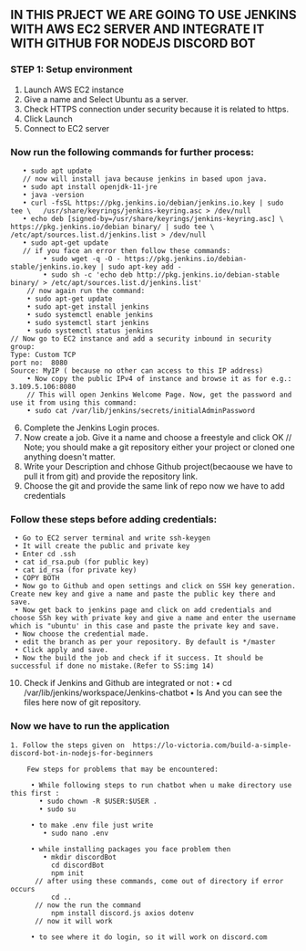 ## IN THIS PRJECT WE ARE GOING TO USE JENKINS WITH AWS EC2 SERVER AND INTEGRATE IT WITH GITHUB FOR NODEJS DISCORD BOT

### STEP 1: Setup environment
   1. Launch AWS EC2 instance 
   2. Give a name and Select Ubuntu as a server.
   3. Check HTTPS connection under security because it is related to https.
   4. Click Launch
   5. Connect to EC2 server
   ### Now run the following commands for further process:
       • sudo apt update
       // now will install java because jenkins in based upon java.
       • sudo apt install openjdk-11-jre
       • java -version
       • curl -fsSL https://pkg.jenkins.io/debian/jenkins.io.key | sudo tee \   /usr/share/keyrings/jenkins-keyring.asc > /dev/null 
       • echo deb [signed-by=/usr/share/keyrings/jenkins-keyring.asc] \   https://pkg.jenkins.io/debian binary/ | sudo tee \   /etc/apt/sources.list.d/jenkins.list > /dev/null
       • sudo apt-get update 
       // if you face an error then follow these commands: 
            • sudo wget -q -O - https://pkg.jenkins.io/debian-stable/jenkins.io.key | sudo apt-key add -
            • sudo sh -c 'echo deb http://pkg.jenkins.io/debian-stable binary/ > /etc/apt/sources.list.d/jenkins.list'
        // now again run the command:
        • sudo apt-get update
        • sudo apt-get install jenkins
	    • sudo systemctl enable jenkins
	    • sudo systemctl start jenkins
	    • sudo systemctl status jenkins
    // Now go to EC2 instance and add a security inbound in security group: 
    Type: Custom TCP 
    port no:  8080
    Source: MyIP ( because no other can access to this IP address) 
        • Now copy the public IPv4 of instance and browse it as for e.g.: 3.109.5.106:8080 
        // This will open Jenkins Welcome Page. Now, get the password and use it from using this command:
	    • sudo cat /var/lib/jenkins/secrets/initialAdminPassword
   6. Complete the Jenkins Login proces.
   7. Now create a job. Give it a name and choose a freestyle and click OK
   // Note; you should make a git repository either your project or cloned one anything doesn't matter.
   8. Write your Description and chhose Github project(becaouse we have to pull it from git) and provide the repository link.
   9. Choose the git and provide the same link of repo now we have to add credentials
   ### Follow these steps before adding credentials:
     • Go to EC2 server terminal and write ssh-keygen
     • It will create the public and private key
     • Enter cd .ssh
     • cat id_rsa.pub (for public key)
     • cat id_rsa (for private key)
     • COPY BOTH
     • Now go to Github and open settings and click on SSH key generation. Create new key and give a name and paste the public key there and save.
     • Now get back to jenkins page and click on add credentials and choose SSh key with private key and give a name and enter the username which is "ubuntu' in this case and paste the private key and save.
     • Now choose the credential made.
     • edit the branch as per your repository. By default is */master
     • Click apply and save.
     • Now the build the job and check if it success. It should be successful if done no mistake.(Refer to SS:img 14)
  10. Check if Jenkins and Github are integrated or not :
        • cd /var/lib/jenkins/workspace/Jenkins-chatbot 
        • ls
        And you can see the files here now of git repository.

   ### Now we have to run the application
     
    1. Follow the steps given on  https://lo-victoria.com/build-a-simple-discord-bot-in-nodejs-for-beginners
        
        Few steps for problems that may be encountered:
        
         • While following steps to run chatbot when u make directory use this first :
           • sudo chown -R $USER:$USER .
           • sudo su
       
         • to make .env file just write 
            • sudo nano .env 
            
         • while installing packages you face problem then 
            • mkdir discordBot
              cd discordBot
              npm init
          // after using these commands, come out of directory if error occurs
              cd ..
          // now the run the command 
              npm install discord.js axios dotenv
          // now it will work

         • to see where it do login, so it will work on discord.com 


